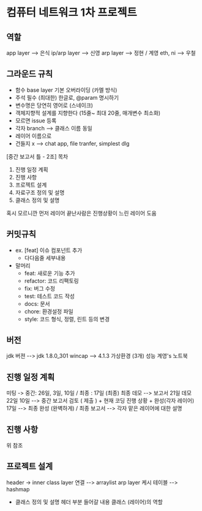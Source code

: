# 컴퓨터 네트워크 1차 프로젝트

## 역할

app layer --> 은식
ip/arp layer --> 신영
arp layer --> 정현 / 계영
eth, ni --> 우철

## 그라운드 규칙

- 함수 base layer 기본 오버라이딩 (카멜 방식)
- 주석 필수 (최대한) 한글로, @param 명시하기
- 변수명은 당연히 영어로 (스네이크)
- 객체지향적 설계를 지향한다 (15줄~ 최대 20줄, 매개변수 최소화)
- 모르면 issue 등록
- 각자 branch --> 클래스 이름 동일
- 레이어 이름으로
- 건들지 x --> chat app, file tranfer, simplest dlg

[중간 보고서 틀 - 2조]
목차

1. 진행 일정 계획
2. 진행 사항
3. 프로젝트 설계
4. 자료구조 정의 및 설명
5. 클래스 정의 및 설명

혹시 모르니깐 먼저 레이어 끝난사람은 진행상황이 느린 레이어 도움

## 커밋규칙

- ex. [feat] 이슈 컴포넌트 추가
  - 다다음줄 세부내용
- 말머리
  - feat: 새로운 기능 추가
  - refactor: 코드 리팩토링
  - fix: 버그 수정
  - test: 테스트 코드 작성
  - docs: 문서
  - chore: 환경설정 파일
  - style: 코드 형식, 정렬, 린트 등의 변경

## 버전

jdk 버젼 --> jdk 1.8.0_301
wincap --> 4.1.3
가상환경 (3개) 성능 계영's 노트북

## 진행 일정 계획

미팅 -> 중간: 26일, 3일, 10일 / 최종 : 17일 (최종)
최종 데모 --> 보고서 21일 데모 22일
10일 --> 중간 보고서 검토 ( 제출 ) + 현재 코딩 진행 상황 + 완성(각자 레이어)
17일 --> 최종 완성 (완벽하게) / 최종 보고서 --> 각자 맡은 레이어에 대한 설명

## 진행 사항

위 참조

## 프로젝트 설계

header -> inner class
layer 연결 --> arraylist
arp layer 케시 테이블 --> hashmap

- 클래스 정의 및 설명
  헤더 부분 들어갈 내용
  클래스 (레이어)의 역할
